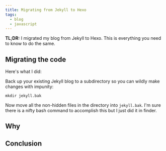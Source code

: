 ```yaml
---
title: Migrating from Jekyll to Hexo
tags:
  - blog
  - javascript
---
```


**TL;DR:** I migrated my blog from Jekyll to Hexo. This is everything you need to know to do the same.

## Migrating the code

Here's what I did:

Back up your existing Jekyll blog to a subdirectory so you can wildly make changes with impunity:

```
mkdir jekyll.bak
```

Now move all the non-hidden files in the directory into `jekyll.bak`. I'm sure there is a nifty bash command to accomplish this but I just did it in finder.

## Why

## Conclusion
